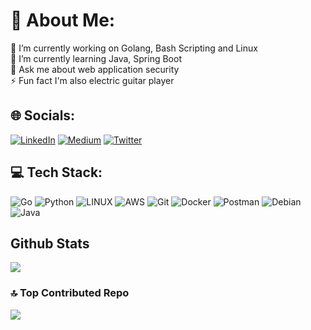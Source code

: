 # 💫 About Me:
🔭 I’m currently working on Golang, Bash Scripting and Linux<br>🌱 I’m currently learning Java, Spring Boot <br>💬 Ask me about web application security<br>⚡ Fun fact I'm also electric guitar player


## 🌐 Socials:
[![LinkedIn](https://img.shields.io/badge/LinkedIn-%230077B5.svg?logo=linkedin&logoColor=white)](https://linkedin.com/in/yusuf-yıldız-64a1931a2) [![Medium](https://img.shields.io/badge/Medium-12100E?style=for-the-badge&logo=medium&logoColor=white)](https://medium.com/@grealyve) [![Twitter](https://img.shields.io/badge/Twitter-%231DA1F2.svg?logo=Twitter&logoColor=white)](https://twitter.com/GreaIyve) 

## 💻 Tech Stack:
![Go](https://img.shields.io/badge/go-%2300ADD8.svg?style=for-the-badge&logo=go&logoColor=white) ![Python](https://img.shields.io/badge/python-3670A0?style=for-the-badge&logo=python&logoColor=ffdd54) ![LINUX](https://img.shields.io/badge/Linux-FCC624?style=for-the-badge&logo=linux&logoColor=black) ![AWS](https://img.shields.io/badge/Amazon_AWS-232F3E?style=for-the-badge&logo=amazon-aws&logoColor=white) ![Git](https://img.shields.io/badge/GIT-E44C30?style=for-the-badge&logo=git&logoColor=white) ![Docker](https://img.shields.io/badge/docker-%230db7ed.svg?style=for-the-badge&logo=docker&logoColor=white) ![Postman](https://img.shields.io/badge/Postman-FF6C37?style=for-the-badge&logo=postman&logoColor=white) ![Debian](https://img.shields.io/badge/Debian-A81D33?style=for-the-badge&logo=debian&logoColor=white)  ![Java](https://img.shields.io/badge/java-%23ED8B00.svg?style=for-the-badge&logo=java&logoColor=white)

## Github Stats
![](https://github-readme-stats.vercel.app/api?username=grealyve&theme=blue-green)

### 🔝 Top Contributed Repo
![](https://github-contributor-stats.vercel.app/api?username=grealyve&limit=5&theme=dark&combine_all_yearly_contributions=true)
